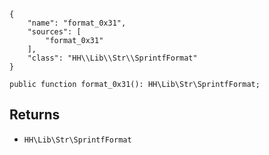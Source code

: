 ``` yamlmeta
{
    "name": "format_0x31",
    "sources": [
        "format_0x31"
    ],
    "class": "HH\\Lib\\Str\\SprintfFormat"
}
```




``` Hack
public function format_0x31(): HH\Lib\Str\SprintfFormat;
```




## Returns




+ ` HH\Lib\Str\SprintfFormat `
<!-- HHAPIDOC -->
